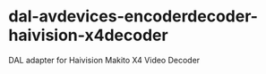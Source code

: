 # dal-avdevices-encoderdecoder-haivision-x4decoder
DAL adapter for Haivision Makito X4 Video Decoder
